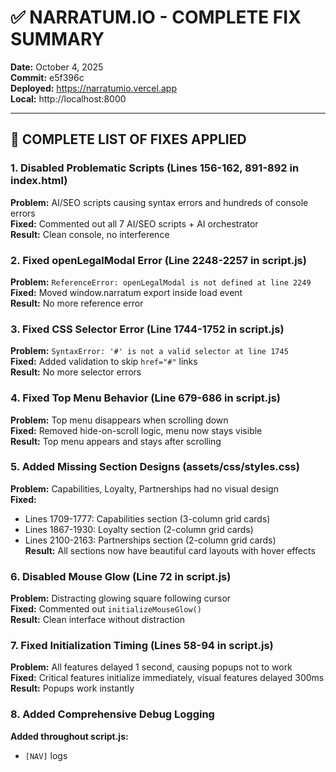 # ✅ NARRATUM.IO - COMPLETE FIX SUMMARY

**Date:** October 4, 2025  
**Commit:** e5f396c  
**Deployed:** https://narratumio.vercel.app  
**Local:** http://localhost:8000

---

## 🎯 COMPLETE LIST OF FIXES APPLIED

### 1. Disabled Problematic Scripts (Lines 156-162, 891-892 in index.html)
**Problem:** AI/SEO scripts causing syntax errors and hundreds of console errors  
**Fixed:** Commented out all 7 AI/SEO scripts + AI orchestrator  
**Result:** Clean console, no interference

### 2. Fixed openLegalModal Error (Line 2248-2257 in script.js)
**Problem:** `ReferenceError: openLegalModal is not defined at line 2249`  
**Fixed:** Moved window.narratum export inside load event  
**Result:** No more reference error

### 3. Fixed CSS Selector Error (Line 1744-1752 in script.js)
**Problem:** `SyntaxError: '#' is not a valid selector at line 1745`  
**Fixed:** Added validation to skip `href="#"` links  
**Result:** No more selector errors

### 4. Fixed Top Menu Behavior (Line 679-686 in script.js)
**Problem:** Top menu disappears when scrolling down  
**Fixed:** Removed hide-on-scroll logic, menu now stays visible  
**Result:** Top menu appears and stays after scrolling

### 5. Added Missing Section Designs (assets/css/styles.css)
**Problem:** Capabilities, Loyalty, Partnerships had no visual design  
**Fixed:**
- Lines 1709-1777: Capabilities section (3-column grid cards)
- Lines 1867-1930: Loyalty section (2-column grid cards)
- Lines 2100-2163: Partnerships section (2-column grid cards)  
**Result:** All sections now have beautiful card layouts with hover effects

### 6. Disabled Mouse Glow (Line 72 in script.js)
**Problem:** Distracting glowing square following cursor  
**Fixed:** Commented out `initializeMouseGlow()`  
**Result:** Clean interface without distraction

### 7. Fixed Initialization Timing (Lines 58-94 in script.js)
**Problem:** All features delayed 1 second, causing popups not to work  
**Fixed:** Critical features initialize immediately, visual features delayed 300ms  
**Result:** Popups work instantly

### 8. Added Comprehensive Debug Logging
**Added throughout script.js:**
- `[NAV]` logs
